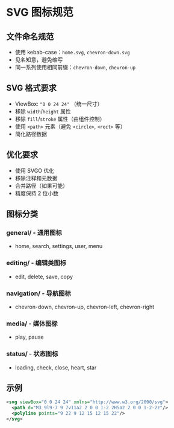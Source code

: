 # SVG 图标规范

## 文件命名规范

- 使用 kebab-case：`home.svg`, `chevron-down.svg`
- 见名知意，避免缩写
- 同一系列使用相同前缀：`chevron-down`, `chevron-up`

## SVG 格式要求

- ViewBox: `"0 0 24 24"` （统一尺寸）
- 移除 `width`/`height` 属性
- 移除 `fill`/`stroke` 属性（由组件控制）
- 使用 `<path>` 元素（避免 `<circle>`, `<rect>` 等）
- 简化路径数据

## 优化要求

- 使用 SVGO 优化
- 移除注释和元数据
- 合并路径（如果可能）
- 精度保持 2 位小数

## 图标分类

### general/ - 通用图标
- home, search, settings, user, menu

### editing/ - 编辑类图标
- edit, delete, save, copy

### navigation/ - 导航图标
- chevron-down, chevron-up, chevron-left, chevron-right

### media/ - 媒体图标
- play, pause

### status/ - 状态图标
- loading, check, close, heart, star

## 示例

```svg
<svg viewBox="0 0 24 24" xmlns="http://www.w3.org/2000/svg">
  <path d="M3 9l9-7 9 7v11a2 2 0 0 1-2 2H5a2 2 0 0 1-2-2z"/>
  <polyline points="9 22 9 12 15 12 15 22"/>
</svg>
```




